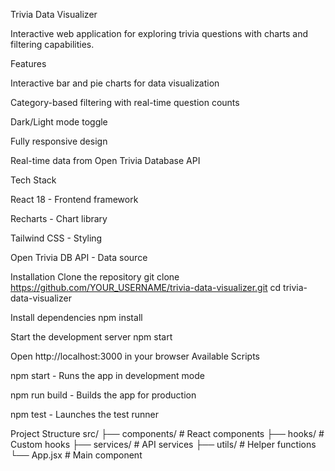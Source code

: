 Trivia Data Visualizer

Interactive web application for exploring trivia questions with charts and filtering capabilities.

Features

Interactive bar and pie charts for data visualization

Category-based filtering with real-time question counts

Dark/Light mode toggle

Fully responsive design

Real-time data from Open Trivia Database API

Tech Stack

React 18 - Frontend framework

Recharts - Chart library

Tailwind CSS - Styling

Open Trivia DB API - Data source

Installation
Clone the repository
git clone https://github.com/YOUR_USERNAME/trivia-data-visualizer.git
cd trivia-data-visualizer

Install dependencies
npm install

Start the development server
npm start

Open http://localhost:3000 in your browser
Available Scripts

npm start - Runs the app in development mode

npm run build - Builds the app for production

npm test - Launches the test runner

Project Structure
src/
├── components/          # React components
├── hooks/              # Custom hooks
├── services/           # API services
├── utils/              # Helper functions
└── App.jsx             # Main component
